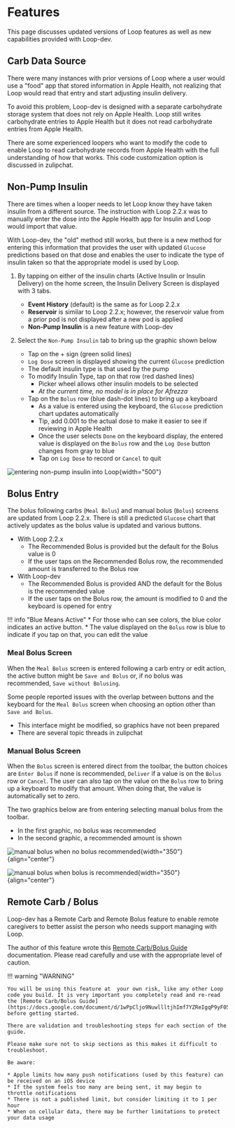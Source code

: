 # Features

This page discusses updated versions of Loop features as well as new capabilities provided with Loop-dev.


## Carb Data Source

There were many instances with prior versions of Loop where a user would use a "food" app that stored information in Apple Health, not realizing that Loop would read that entry and start adjusting insulin delivery.

To avoid this problem, Loop-dev is designed with a separate carbohydrate storage system that does not rely on Apple Health.  Loop still writes carbohydrate entries to Apple Health but it does not read carbohydrate entries from Apple Health.

There are some experienced loopers who want to modify the code to enable Loop to read carbohydrate records from Apple Health with the full understanding of how that works.  This code customization option is discussed in zulipchat.

## Non-Pump Insulin

There are times when a looper needs to let Loop know they have taken insulin from a different source. The instruction with Loop 2.2.x was to manually enter the dose into the Apple Health app for Insulin and Loop would import that value.

With Loop-dev, the "old" method still works, but there is a new method for entering this information that provides the user with updated `Glucose` predictions based on that dose and enables the user to indicate the type of insulin taken so that the appropriate model is used by Loop.  

1. By tapping on either of the insulin charts (Active Insulin or Insulin Delivery) on the home screen, the Insulin Delivery Screen is displayed with 3 tabs.
    * **Event History** (default) is the same as for Loop 2.2.x
    * **Reservoir** is similar to Loop 2.2.x; however, the reservoir value from a prior pod is not displayed after a new pod is applied
    * **Non-Pump Insulin** is a new feature with Loop-dev


2. Select the `Non-Pump Insulin` tab to bring up the graphic shown below
    * Tap on the + sign (green solid lines)
    * `Log Dose` screen is displayed showing the current `Glucose` prediction
    * The default insulin type is that used by the pump
    * To modify Insulin Type, tap on that row (red dashed lines)
        * Picker wheel allows other insulin models to be selected
        * _At the current time, no model is in place for Afrezza_
    * Tap on the `Bolus` row (blue dash-dot lines) to bring up a keyboard
        * As a value is entered using the keyboard, the `Glucose` prediction chart updates automatically
        * Tip, add 0.001 to the actual dose to make it easier to see if reviewing in Apple Health
        * Once the user selects `Done` on the keyboard display, the entered value is displayed on the `Bolus` row and the `Log Dose` button changes from gray to blue
        * Tap on `Log Dose` to record or `Cancel` to quit

![entering non-pump insulin into Loop](img/non-pump-insulin.svg){width="500"}


## Bolus Entry

The bolus following carbs (`Meal Bolus`) and manual bolus (`Bolus`) screens are updated from Loop 2.2.x. There is still a predicted `Glucose` chart that actively updates as the bolus value is updated and various buttons. 

* With Loop 2.2.x
    * The Recommended Bolus is provided but the default for the Bolus value is 0
    * If the user taps on the Recommended Bolus row, the recommended amount is transferred to the Bolus row
* With Loop-dev
    * The Recommended Bolus is provided AND the default for the Bolus is the recommended value
    * If the user taps on the Bolus row, the amount is modified to 0 and the keyboard is opened for entry

!!! info "Blue Means Active"
    * For those who can see colors, the blue color indicates an active button.
    * The value displayed on the `Bolus` row is blue to indicate if you tap on that, you can edit the value

### Meal Bolus Screen

When the `Meal Bolus` screen is entered following a carb entry or edit action, the active button might be `Save and Bolus` or, if no bolus was recommended, `Save without Bolusing`. 

Some people reported issues with the overlap between buttons and the keyboard for the `Meal Bolus` screen when choosing an option other than `Save and Bolus`.

* This interface might be modified, so graphics have not been prepared
* There are several topic threads in zulipchat


### Manual Bolus Screen

When the `Bolus` screen is entered direct from the toolbar, the button choices are `Enter Bolus` if none is recommended, `Deliver` if a value is on the `Bolus` row or `Cancel`. The user can also tap on the value on the `Bolus` row to bring up a keyboard to modify that amount. When doing that, the value is automatically set to zero.

The two graphics below are from entering selecting manual bolus from the toolbar. 

* In the first graphic, no bolus was recommended 
* In the second graphic, a recommended amount is shown

![manual bolus when no bolus recommended](img/loop-3-manual-bolus-no-rec.svg){width="350"}
{align="center"}

![manual bolus when bolus is recommended](img/loop-3-manual-bolus-rec.svg){width="350"}
{align="center"}


## Remote Carb / Bolus

Loop-dev has a Remote Carb and Remote Bolus feature to enable remote caregivers to better assist the person who needs support managing with Loop.

The author of this feature wrote this [Remote Carb/Bolus Guide](https://docs.google.com/document/d/1wPpCljo9NuwllltjhImf7YZReIgqP9yF05PN7E6hphM/edit#) documentation. Please read carefully and use with the appropriate level of caution.

!!! warning "WARNING"

    You will be using this feature at  your own risk, like any other Loop code you build. It is very important you completely read and re-read the [Remote Carb/Bolus Guide](https://docs.google.com/document/d/1wPpCljo9NuwllltjhImf7YZReIgqP9yF05PN7E6hphM/edit#) before getting started. 
    
    There are validation and troubleshooting steps for each section of the guide. 
    
    Please make sure not to skip sections as this makes it difficult to troubleshoot.
    
    Be aware:
    
    * Apple limits how many push notifications (used by this feature) can be received on an iOS device
    * If the system feels too many are being sent, it may begin to throttle notifications
    * There is not a published limit, but consider limiting it to 1 per hour
    * When on cellular data, there may be further limitations to protect your data usage
 
